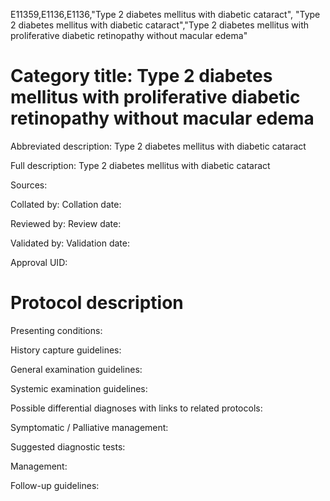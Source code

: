 E11359,E1136,E1136,"Type 2 diabetes mellitus with diabetic cataract", "Type 2 diabetes mellitus with diabetic cataract","Type 2 diabetes mellitus with proliferative diabetic retinopathy without macular edema"
# Category title: Type 2 diabetes mellitus with proliferative diabetic retinopathy without macular edema

Abbreviated description: Type 2 diabetes mellitus with diabetic cataract

Full description: Type 2 diabetes mellitus with diabetic cataract

Sources:

Collated by:
Collation date:

Reviewed by:
Review date:

Validated by:
Validation date:

Approval UID:

# Protocol description

Presenting conditions:

History capture guidelines:

General examination guidelines:

Systemic examination guidelines:

Possible differential diagnoses with links to related protocols:

Symptomatic / Palliative management:

Suggested diagnostic tests:

Management:

Follow-up guidelines:

